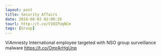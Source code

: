```yaml
---
layout: post
title: Security Affairs
date: 2018-08-03 02:00:20
tourl: http://t.co/V3OIFUqNCm
tags: [Group]
---
```

ViAmnesty International employee targeted with NSO group surveillance malware  https://t.co/OmrArHgUnp